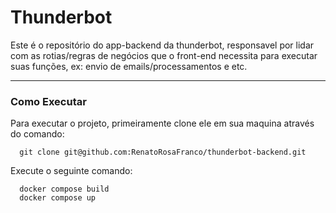 # Thunderbot

Este é o repositório do app-backend da thunderbot, responsavel por lidar com as rotias/regras de negócios que o front-end necessita para 
executar suas funções, ex: envio de emails/processamentos e etc.


---

### Como Executar 
Para executar o projeto, primeiramente clone ele em sua maquina através do comando:
```
  git clone git@github.com:RenatoRosaFranco/thunderbot-backend.git
```


Execute o seguinte comando:
```
  docker compose build
  docker compose up
```


